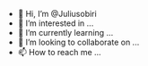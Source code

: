 - 👋 Hi, I’m @Juliusobiri
- 👀 I’m interested in ...
- 🌱 I’m currently learning ...
- 💞️ I’m looking to collaborate on ...
- 📫 How to reach me ...

<!---
Juliusobiri/Juliusobiri is a ✨ special ✨ repository because its `README.md` (this file) appears on your GitHub profile.
You can click the Preview link to take a look at your changes.
--->
